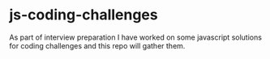 # js-coding-challenges
As part of interview preparation I have worked on some javascript solutions for coding challenges and this repo will gather them.
